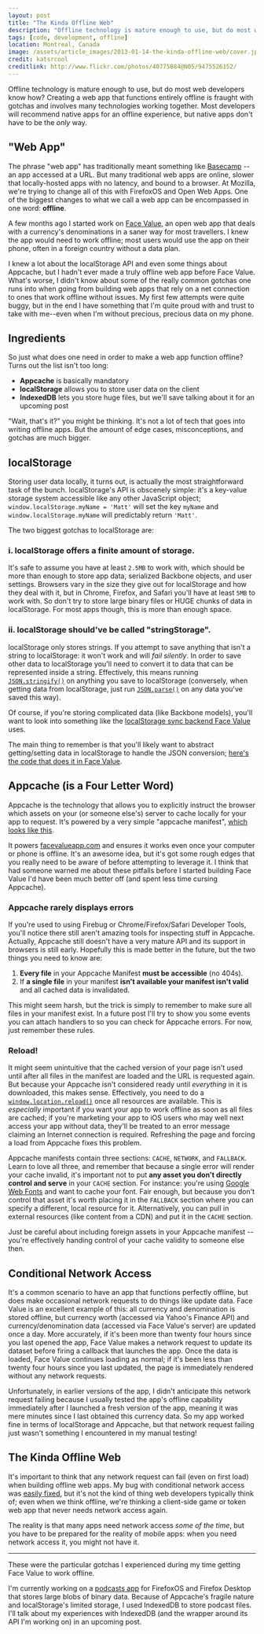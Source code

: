 ```yaml
---
layout: post
title: "The Kinda Offline Web"
description: "Offline technology is mature enough to use, but do most web developers know how?"
tags: [code, development, offline]
location: Montreal, Canada
image: /assets/article_images/2013-01-14-the-kinda-offline-web/cover.jpg
credit: katsrcool
creditlink: http://www.flickr.com/photos/40775084@N05/9475526152/
---
```


Offline technology is mature enough to use, but do most web developers know how? Creating a web app that functions entirely offline is fraught with gotchas and involves many technologies working together. Most developers will recommend native apps for an offline experience, but native apps don't have to be the _only_ way.

## "Web App"

The phrase "web app" has traditionally meant something like [Basecamp](http://basecamp.com/) -- an app accessed at a URL. But many traditional web apps are online, slower that locally-hosted apps with no latency, and bound to a browser. At Mozilla, we're trying to change all of this with FirefoxOS and Open Web Apps. One of the biggest changes to what we call a web app can be encompassed in one word: **offline**.

A few months ago I started work on [Face Value](http://facevalueapp.com/), an open web app that deals with a currency's denominations in a saner way for most travellers. I knew the app would need to work offline; most users would use the app on their phone, often in a foreign country without a data plan.

I knew a lot about the localStorage API and even some things about Appcache, but I hadn't ever made a truly offline web app before Face Value. What's worse, I didn't know about some of the really common gotchas one runs into when going from building web apps that rely on a net connection to ones that work offline without issues. My first few attempts were quite buggy, but in the end I have something that I'm quite proud with and trust to take with me--even when I'm without precious, precious data on my phone.

## Ingredients

So just what does one need in order to make a web app function offline? Turns out the list isn't too long:

* **Appcache** is basically mandatory
* **localStorage** allows you to store user data on the client
* **IndexedDB** lets you store huge files, but we'll save talking about it for an upcoming post

"Wait, that's it?" you might be thinking. It's not a lot of tech that goes into writing offline apps. But the amount of edge cases, misconceptions, and gotchas are much bigger.

## localStorage

Storing user data locally, it turns out, is actually the most straightforward task of the bunch. localStorage's API is obscenely simple: it's a key-value storage system accessible like any other JavaScript object; `window.localStorage.myName = 'Matt'` will set the key `myName` and `window.localStorage.myName` will predictably return `'Matt'`.

The two biggest gotchas to localStorage are:

### i. localStorage offers a finite amount of storage.

It's safe to assume you have at least `2.5MB` to work with, which should be more than enough to store app data, serialized Backbone objects, and user settings. Browsers vary in the size they give out for localStorage and how they deal with it, but in Chrome, Firefox, and Safari you'll have at least `5MB` to work with. So don't try to store large binary files or HUGE chunks of data in localStorage. For most apps though, this is more than enough space.

### ii. localStorage should've be called "stringStorage".

localStorage only stores strings. If you attempt to save anything that isn't a string to localStorage: it won't work and will *fail silently*. In order to save other data to localStorage you'll need to convert it to data that can be represented inside a string. Effectively, this means running [`JSON.stringify()`](https://developer.mozilla.org/en-US/docs/JavaScript/Reference/Global_Objects/JSON/stringify) on anything you save to localStorage (conversely, when getting data from localStorage, just run [`JSON.parse()`](https://developer.mozilla.org/en-US/docs/JavaScript/Reference/Global_Objects/JSON/parse) on any data you've saved this way).

Of course, if you're storing complicated data (like Backbone models), you'll want to look into something like the [localStorage sync backend Face Value](https://github.com/tofumatt/face-value/blob/971910ac583538df71910958817afaf286af4c6b/www/js/lib/backbone.localstorage.js) uses.

The main thing to remember is that you'll likely want to abstract getting/setting data in localStorage to handle the JSON conversion; [here's the code that does it in Face Value](https://github.com/tofumatt/face-value/blob/971910ac583538df71910958817afaf286af4c6b/www/js/app.js#L90-124).

## Appcache (is a Four Letter Word)

Appcache is the technology that allows you to explicitly instruct the browser which assets on your (or someone else's) server to cache locally for your app to request. It's powered by a very simple "appcache manifest", [which looks like this](https://github.com/tofumatt/face-value/blob/971910ac583538df71910958817afaf286af4c6b/www/manifest.appcache).

It powers [facevalueapp.com](http://facevalueapp.com/) and ensures it works even once your computer or phone is offline. It's an awesome idea, but it's got some rough edges that you really need to be aware of before attempting to leverage it. I think that had someone warned me about these pitfalls before I started building Face Value I'd have been much better off (and spent less time cursing Appcache).

### Appcache rarely displays errors

If you're used to using Firebug or Chrome/Firefox/Safari Developer Tools, you'll notice there still aren't amazing tools for inspecting stuff in Appcache. Actually, Appcache still doesn't have a very mature API and its support in browsers is still early. Hopefully this is made better in the future, but the two things you need to know are:

1. **Every file** in your Appcache Manifest **must be accessible** (no 404s).
2. If **a single file** in your manifest **isn't available your manifest isn't valid** and all cached data is invalidated.

This might seem harsh, but the trick is simply to remember to make sure all files in your manifest exist. In a future post I'll try to show you some events you can attach handlers to so you can check for Appcache errors. For now, just remember these rules.

### Reload!

It might seem unintuitive that the cached version of your page isn't used until after all files in the manifest are loaded and the URL is requested again. But because your Appcache isn't considered ready until *everything* in it is downloaded, this makes sense. Effectively, you need to do a [`window.location.reload()`](https://github.com/tofumatt/face-value/blob/971910ac583538df71910958817afaf286af4c6b/www/js/app.js#L40-48) once all resources are available. This is *especially* important if you want your app to work offline as soon as all files are cached; if you're marketing your app to iOS users who may well next access your app without data, they'll be treated to an error message claiming an Internet connection is required. Refreshing the page and forcing a load from Appcache fixes this problem.

Appcache manifests contain three sections: `CACHE`, `NETWORK`, and `FALLBACK`. Learn to love all three, and remember that because a single error will render your cache invalid, it's important not to put **any asset you don't directly control and serve** in your `CACHE` section. For instance: you're using [Google Web Fonts](http://www.google.com/webfonts) and want to cache your font. Fair enough, but because you don't control that asset it's worth placing it in the `FALLBACK` section where you can specify a different, local resource for it. Alternatively, you can pull in external resources (like content from a CDN) and put it in the `CACHE` section.

Just be careful about including foreign assets in your Appcache manifest -- you're effectively handing control of your cache validity to someone else then.

## Conditional Network Access

It's a common scenario to have an app that functions perfectly offline, but does make occasional network requests to do things like update data. Face Value is an excellent example of this: all currency and denomination is stored offline, but currency worth (accessed via Yahoo's Finance API) and currency/denomination data (accessed via Face Value's server) are updated once a day. More accurately, if it's been more than twenty four hours since you last opened the app, Face Value makes a network request to update its dataset before firing a callback that launches the app. Once the data is loaded, Face Value continues loading as normal; if it's been less than twenty four hours since you last updated, the page is immediately rendered without any network requests.

Unfortunately, in earlier versions of the app, I didn't anticipate this network request failing because I usually tested the app's offline capability immediately after I launched a fresh version of the app, meaning it was mere minutes since I last obtained this currency data. So my app worked fine in terms of localStorage and Appcache, but that network request failing just wasn't something I encountered in my manual testing!

## The Kinda Offline Web

It's important to think that any network request can fail (even on first load) when building offline web apps. My bug with conditional network access was [easily fixed](https://github.com/tofumatt/face-value/blob/971910ac583538df71910958817afaf286af4c6b/www/js/app.js#L68-79), but it's not the kind of thing web developers typically think of; even when we think offline, we're thinking a client-side game or token web app that never needs network access again.

The reality is that many apps need network access *some of the time*, but you have to be prepared for the reality of mobile apps: when you need network access it, you might not have it.

----

These were the particular gotchas I experienced during my time getting Face Value to work offline.

I'm currently working on a [podcasts app](https://github.com/mozilla/high-fidelity) for FirefoxOS and Firefox Desktop that stores large blobs of binary data. Because of Appcache's fragile nature and localStorage's limited storage, I used IndexedDB to store podcast files. I'll talk about my experiences with IndexedDB (and the wrapper around its API I'm working on) in an upcoming post.
